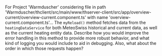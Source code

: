For Project 'Warmduscher' considering file in path 'Warmduscher/thclient/src/main/www/thserver-client/src/app/overview-current/overview-current.component.ts' with name 'overview-current.component.ts'... 
The `myReload()` method fetches data from the `heatingDataService` for both MeteoSwiss historical and current data, as well as the current heating entity data.  Describe how you would improve the error handling in this method to provide more robust behavior, and what kind of logging you would include to aid in debugging. Also, what about the order in which those requests happen?